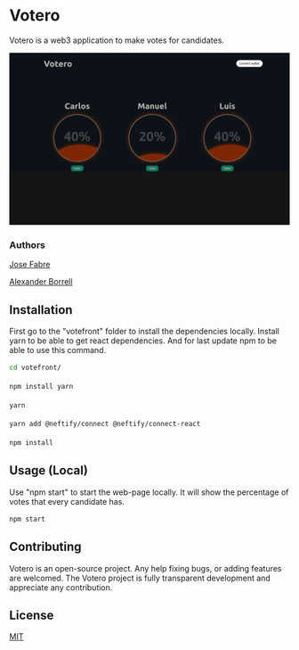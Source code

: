 # Votero

Votero is a web3 application to make votes for candidates.

![alt text](./votefront/src/images/Screenshot%20from%202022-11-02%2009-02-26.png)

### Authors

[Jose Fabre](https://github.com/Joanfa7)

[Alexander Borrell](https://github.com/borrell-44)

## Installation

First go to the "votefront" folder to install the dependencies locally. Install yarn to be able to get react dependencies. And for last update npm to be able to use this command.

```bash
cd votefront/

npm install yarn

yarn

yarn add @neftify/connect @neftify/connect-react

npm install
```

## Usage (Local)

Use "npm start" to start the web-page locally. It will show the percentage of votes that every candidate has. 

```bash
npm start
```

## Contributing
Votero is an open-source project. Any help fixing bugs, or adding features are welcomed. The Votero project is fully transparent development and appreciate any contribution. 

## License
[MIT](https://choosealicense.com/licenses/mit/)
